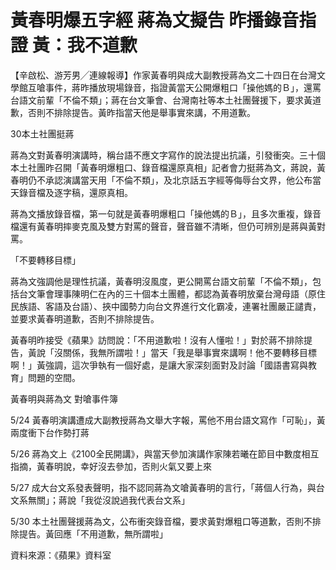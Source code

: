 # 黃春明爆五字經 蔣為文擬告 昨播錄音指證 黃：我不道歉

【辛啟松、游芳男╱連線報導】作家黃春明與成大副教授蔣為文二十四日在台灣文學館互嗆事件，蔣昨播放現場錄音，指證黃當天公開爆粗口「操他媽的Ｂ」，還罵台語文前輩「不倫不類」；蔣在台文筆會、台灣南社等本土社團聲援下，要求黃道歉，否則不排除提告。黃昨指當天他是舉事實來講，不用道歉。

30本土社團挺蔣

蔣為文對黃春明演講時，稱台語不應文字寫作的說法提出抗議，引發衝突。三十個本土社團昨召開「黃春明爆粗口、錄音檔還原真相」記者會力挺蔣為文，蔣說，黃春明仍不承認演講當天用「不倫不類」，及北京話五字經等侮辱台文界，他公布當天錄音檔及逐字稿，還原真相。

蔣為文播放錄音檔，第一句就是黃春明爆粗口「操他媽的Ｂ」，且多次重複，錄音檔還有黃春明摔麥克風及雙方對罵的聲音，聲音雖不清晰，但仍可辨別是蔣與黃對罵。 
 
「不要轉移目標」

蔣為文強調他是理性抗議，黃春明沒風度，更公開罵台語文前輩「不倫不類」，包括台文筆會理事陳明仁在內的三十個本土團體，都認為黃春明放棄台灣母語（原住民族語、客語及台語）、挾中國勢力向台文界進行文化霸凌，連署社團嚴正譴責，並要求黃春明道歉，否則不排除提告。

黃春明昨接受《蘋果》訪問說：「不用道歉啦！沒有人懂啦！」對於蔣不排除提告，黃說「沒關係，我無所謂啦！」當天「我是舉事實來講啊！他不要轉移目標啊！」黃強調，這次爭執有一個好處，是讓大家深刻面對及討論「國語書寫與教育」問題的空間。 
 
黃春明與蔣為文 對嗆事件簿

5/24 黃春明演講遭成大副教授蔣為文舉大字報，罵他不用台語文寫作「可恥」，黃兩度衝下台作勢打蔣

5/26 蔣為文上《2100全民開講》，與當天參加演講作家陳若曦在節目中數度相互指摘，黃春明說，幸好沒去參加，否則火氣又要上來

5/27 成大台文系發表聲明，指不認同蔣為文嗆黃春明的言行，「蔣個人行為，與台文系無關」；蔣說「我從沒說過我代表台文系」

5/30 本土社團聲援蔣為文，公布衝突錄音檔，要求黃對爆粗口等道歉，否則不排除提告。黃回應「不用道歉，無所謂啦」

資料來源：《蘋果》資料室 
